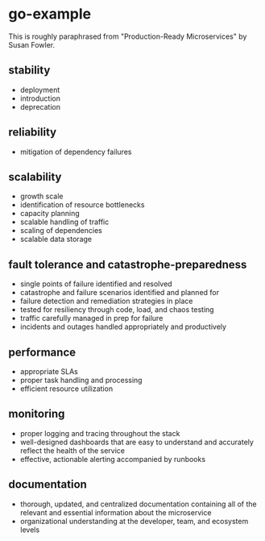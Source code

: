 # go-example

This is roughly paraphrased from "Production-Ready Microservices" by Susan Fowler.

## stability

* deployment
* introduction
* deprecation

## reliability

* mitigation of dependency failures

## scalability

* growth scale
* identification of resource bottlenecks
* capacity planning
* scalable handling of traffic
* scaling of dependencies
* scalable data storage

## fault tolerance and catastrophe-preparedness

* single points of failure identified and resolved
* catastrophe and failure scenarios identified and planned for
* failure detection and remediation strategies in place
* tested for resiliency through code, load, and chaos testing
* traffic carefully managed in prep for failure
* incidents and outages handled appropriately and productively

## performance

* appropriate SLAs
* proper task handling and processing
* efficient resource utilization

## monitoring

* proper logging and tracing throughout the stack
* well-designed dashboards that are easy to understand and accurately reflect the health of the service
* effective, actionable alerting accompanied by runbooks

## documentation

* thorough, updated, and centralized documentation containing all of the relevant and essential information about the microservice
* organizational understanding at the developer, team, and ecosystem levels

